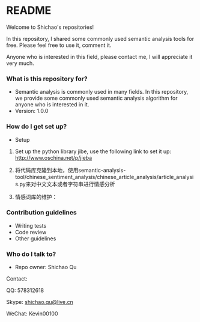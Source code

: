 # README #

Welcome to Shichao's repositories!

In this repository, I shared some commonly used semantic analysis tools for free. Please feel free to use it, comment it.

Anyone who is interested in this field, please contact me, I will appreciate it very much.

### What is this repository for? ###

* Semantic analysis is commonly used in many fields. In this repository, we provide some commonly used semantic analysis algorithm for anyone who is interested in it. 
* Version: 1.0.0

### How do I get set up? ###

* Setup
1. Set up the python library jibe, use the following link to set it up: http://www.oschina.net/p/jieba

2. 将代码库克隆到本地，使用semantic-analysis-tool/chinese_sentiment_analysis/chinese_article_analysis/article_analysis.py来对中文文本或者字符串进行情感分析

3. 情感词库的维护：

### Contribution guidelines ###

* Writing tests
* Code review
* Other guidelines

### Who do I talk to? ###

* Repo owner: Shichao Qu

Contact:

QQ:       578312618

Skype:    shichao.qu@live.cn

WeChat:   Kevin00100